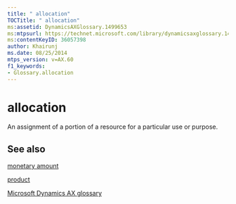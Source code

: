 ```yaml
---
title: " allocation"
TOCTitle: " allocation"
ms:assetid: DynamicsAXGlossary.1499653
ms:mtpsurl: https://technet.microsoft.com/library/dynamicsaxglossary.1499653(v=AX.60)
ms:contentKeyID: 36057398
author: Khairunj
ms.date: 08/25/2014
mtps_version: v=AX.60
f1_keywords:
- Glossary.allocation
---
```


# allocation

An assignment of a portion of a resource for a particular use or purpose.

## See also

[monetary amount](monetary-amount.md)

[product](product.md)

[Microsoft Dynamics AX glossary](glossary/microsoft-dynamics-ax-glossary.md)

  



